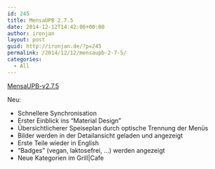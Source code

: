 ```yaml
---
id: 245
title: MensaUPB 2.7.5
date: 2014-12-12T14:42:06+00:00
author: ironjan
layout: post
guid: http://ironjan.de/?p=245
permalink: /2014/12/12/mensaupb-2-7-5/
categories:
  - All
---
```

[MensaUPB-v2.7.5](http://ironjan.de/wp-content/uploads/2014/12/MensaUPB-v2.7.5.apk)

Neu:

  * Schnellere Synchronisation
  * Erster Einblick ins &#8220;Material Design&#8221;
  * Übersichtlicherer Speiseplan durch optische Trennung der Menüs
  * Bilder werden in der Detailansicht geladen und angezeigt
  * Erste Teile wieder in English
  * &#8220;Badges&#8221; (vegan, laktosefrei, &#8230;) werden angezeigt
  * Neue Kategorien im Grill|Cafe